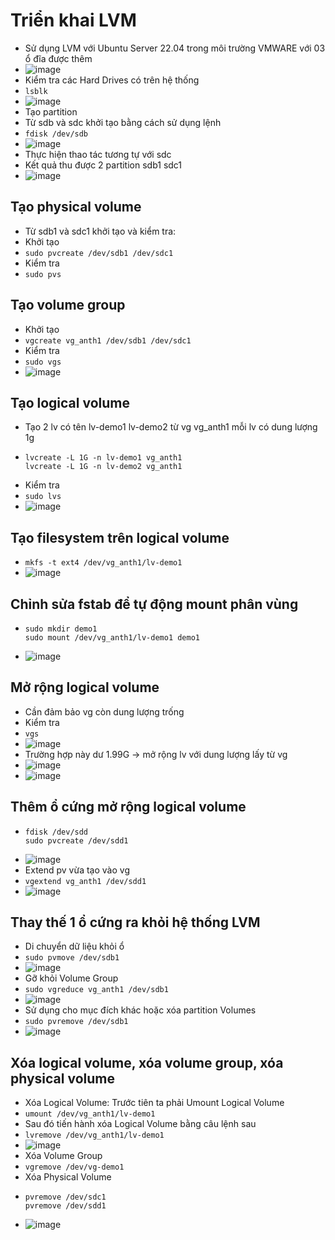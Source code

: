 # Triển khai LVM
- Sử dụng LVM với Ubuntu Server 22.04 trong môi trường VMWARE với 03 ổ đĩa được thêm
- ![image](https://github.com/user-attachments/assets/31c21a25-cbab-47af-80f7-2368fc34bdf0)
- Kiểm tra các Hard Drives có trên hệ thống
- `lsblk`
- ![image](https://github.com/user-attachments/assets/f4a18507-bbf7-4e3c-a994-f7800b572884)
- Tạo partition
- Từ sdb và sdc khởi tạo bằng cách sử dụng lệnh
- `fdisk /dev/sdb`
- ![image](https://github.com/user-attachments/assets/a5c2d323-e2bf-4a4a-b487-61dc2b81ee3b)
- Thực hiện thao tác tương tự với sdc
- Kết quả thu được 2 partition sdb1 sdc1
- ![image](https://github.com/user-attachments/assets/92923a3f-1857-46d2-a837-fe7a794770d9)
## Tạo physical volume
- Từ sdb1 và sdc1 khởi tạo và kiểm tra:
- Khởi tạo
- `sudo pvcreate /dev/sdb1 /dev/sdc1`
- Kiểm tra
- `sudo pvs`
## Tạo volume group
- Khởi tạo
- `vgcreate vg_anth1 /dev/sdb1 /dev/sdc1`
- Kiểm tra
- `sudo vgs`
- ![image](https://github.com/user-attachments/assets/f16c45bd-c1ee-459a-932c-a9872b084ff3)
## Tạo logical volume
- Tạo 2 lv có tên lv-demo1 lv-demo2 từ vg vg_anth1 mỗi lv có dung lượng 1g
- ```
  lvcreate -L 1G -n lv-demo1 vg_anth1
  lvcreate -L 1G -n lv-demo2 vg_anth1
  ```
- Kiểm tra
- `sudo lvs`
- ![image](https://github.com/user-attachments/assets/55f3fb55-5b56-4b5f-b9da-7c3830ea2ef4)
## Tạo filesystem trên logical volume
- `mkfs -t ext4 /dev/vg_anth1/lv-demo1`
- ![image](https://github.com/user-attachments/assets/7c7cfa62-46d7-48ae-aa4f-70f0cff53a65)
## Chỉnh sửa fstab để tự động mount phân vùng
- ```
  sudo mkdir demo1
  sudo mount /dev/vg_anth1/lv-demo1 demo1
  ```
- ![image](https://github.com/user-attachments/assets/8bcaa95f-6860-49ab-b48e-98cd858735ad)
## Mở rộng logical volume
- Cần đảm bảo vg còn dung lượng trống
- Kiểm tra
- `vgs`
- ![image](https://github.com/user-attachments/assets/a449e260-bdad-4854-b084-40a29fff030d)
- Trường hợp này dư 1.99G -> mở rộng lv với dung lượng lấy từ vg
- ![image](https://github.com/user-attachments/assets/f1c6fc53-db92-47f1-9327-2ead488fff53)
- ![image](https://github.com/user-attachments/assets/ceaf102e-9513-4678-bb73-51370d9cd589)
## Thêm ổ cứng mở rộng logical volume
- ```
  fdisk /dev/sdd
  sudo pvcreate /dev/sdd1
  ```
- ![image](https://github.com/user-attachments/assets/c7d117c5-9999-4b94-89b7-834477173a38)
- Extend pv vừa tạo vào vg
- `vgextend vg_anth1 /dev/sdd1`
- ![image](https://github.com/user-attachments/assets/847d6bc6-b0b7-4088-ba12-078f82307540)
## Thay thế 1 ổ cứng ra khỏi hệ thống LVM
- Di chuyển dữ liệu khỏi ổ
- `sudo pvmove /dev/sdb1`
- ![image](https://github.com/user-attachments/assets/b4def0ef-5781-4ae5-95c0-b5980624564e)
- Gỡ khỏi Volume Group
- `sudo vgreduce vg_anth1 /dev/sdb1`
- ![image](https://github.com/user-attachments/assets/a0fb3b2b-8ca0-4254-b5f5-db6df5837db3)
- Sử dụng cho mục đích khác hoặc xóa partition Volumes
- `sudo pvremove /dev/sdb1`
- ![image](https://github.com/user-attachments/assets/72be386c-5ed0-4f43-8b89-41d476c83f12)
## Xóa logical volume, xóa volume group, xóa physical volume
- Xóa Logical Volume: Trước tiên ta phải Umount Logical Volume
- `umount /dev/vg_anth1/lv-demo1`
- Sau đó tiến hành xóa Logical Volume bằng câu lệnh sau
- `lvremove /dev/vg_anth1/lv-demo1`
- ![image](https://github.com/user-attachments/assets/143881b6-4e79-47bc-9377-0025e7bec165)
- Xóa Volume Group
- `vgremove /dev/vg-demo1`
- Xóa Physical Volume
- ```
  pvremove /dev/sdc1
  pvremove /dev/sdd1
  ```
- ![image](https://github.com/user-attachments/assets/74f2ca65-1807-4ae9-8bf0-7fbcaf4f4be5)












